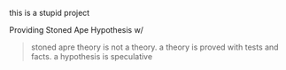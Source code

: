 this is a stupid project

Providing Stoned Ape Hypothesis w/ 

> stoned apre theory is not a theory. a theory is proved with tests and facts. a hypothesis is speculative

